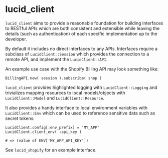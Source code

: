 lucid_client
============

`lucid_client` aims to provide a reasonable foundation for building interfaces
to RESTful APIs which are both consistent and extensible while leaving the
details (such as authentication) of each specific implementation up to the
developer.

By default it includes no direct interfaces to any APIs. Interfaces require
a subclass of `LucidClient::Session` which provides the connection to a remote
API, and implement the `LucidClient::API`.

An example use case with the Shopify Billing API may look something like:

    BillingAPI.new( session ).subscribe( shop )

`lucid_client` provides highlighted logging with `LucidClient::Logging` and
trivializes mapping resources to local models/objects with `LucidClient::Model`
and `LucidClient::Resource`.

It also provides a handy interface to local environment variables with
`LucidClient::Env` which can be used to reference sensitive data such as
secret tokens:

    LucidClient.config[:env_prefix] = 'MY_APP'
    LucidClient.client_env( :api_key )

    # => (value of ENV['MY_APP_API_KEY'])

See `lucid_shopify` for an example interface.
